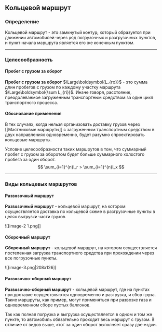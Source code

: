## Кольцевой маршрут
### Определение

Кольцевой маршрут - это замкнутый контур, который образуется при движении автомобилей через ряд погрузочных и разгрузочных пунктов, и пункт начала маршрута является его же конечным пунктом.

___
### Целесообразность
#### Пробег с грузом за оборот
**Пробег с грузом за оборот** $\Large\boldsymbol{L_{го}}$ - это сумма длин пробегов с грузом по каждому участку маршрута $\Large\boldsymbol{\sum L_{гi}}$. Иначе говоря, расстояние, преодолеваемое загруженным транспортным средством за один цикл транспортного процесса.

#### Обоснование применения
В тех случаях, когда нельзя организовать доставку грузов через [[Маятниковые маршруты]] с загруженным транспортным средством в двух направлениях одновременно, будет разумно спроектировать кольцевые маршруты.

Условие целесообразности таких маршрутов в том, что суммарный пробег с грузом за оборотом будет больше суммарного холостого пробега за один оборот.
$$
\sum_{i=1}^{n}l_г > \sum_{i=1}^{n}l_х
$$
___
### Виды кольцевых маршрутов

#### Развозочный маршрут
**Развозочный маршрут** - кольцевой маршрут, на котором осуществляется доставка по кольцевой схеме в разгрузочные пункты в целях выгрузки части грузов.

![[image-2 1.png]]

#### Сборочный маршрут
**Сборочный маршрут** - кольцевой маршрут, на котором осуществляется постепенная загрузка транспортного средства при прохождении через все погрузочные пункты.

![[image-3.png|208x126]]

#### Развозочно-сборный маршрут
**Развозочно-сборный маршрут** - кольцевой маршрут, где на пунктах при доставке осуществляются одновременно и разгрузка, и сбор груза. Такие маршруты, как пример, могут применяться при развозке газа и одновременном сборе пустых баллонов.

Так как полная погрузка и выгрузка осуществляется в одном и том же пункте, то автомобиль обязательно проходит весь маршрут с грузом. В отличие от видов выше, этот за один оборот выполняет сразу две ездки.

